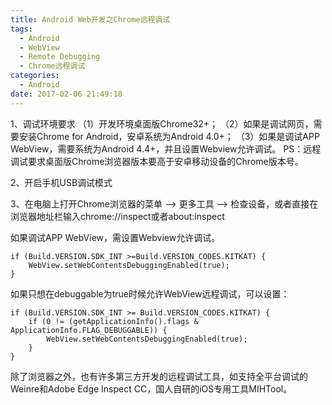 ```yaml
---
title: Android Web开发之Chrome远程调试
tags:
  - Android
  - WebView
  - Remote Debugging
  - Chrome远程调试
categories:
  - Android
date: 2017-02-06 21:49:18
---
```



1、调试环境要求
（1）开发环境桌面版Chrome32+；
（2）如果是调试网页，需要安装Chrome for Android，安卓系统为Android 4.0+；
（3）如果是调试APP WebView，需要系统为Android 4.4+，并且设置Webview允许调试。
PS：远程调试要求桌面版Chrome浏览器版本要高于安卓移动设备的Chrome版本号。

2、开启手机USB调试模式

3、在电脑上打开Chrome浏览器的菜单 –> 更多工具 –> 检查设备，或者直接在浏览器地址栏输入chrome://inspect或者about:inspect

如果调试APP WebView，需设置Webview允许调试。
```
if (Build.VERSION.SDK_INT >=Build.VERSION_CODES.KITKAT) {  
    WebView.setWebContentsDebuggingEnabled(true);  
} 
```

如果只想在debuggable为true时候允许WebView远程调试，可以设置：
```
if (Build.VERSION.SDK_INT >= Build.VERSION_CODES.KITKAT) {  
    if (0 != (getApplicationInfo().flags & ApplicationInfo.FLAG_DEBUGGABLE)) {
        WebView.setWebContentsDebuggingEnabled(true);
    }  
}
```

除了浏览器之外，也有许多第三方开发的远程调试工具，如支持全平台调试的Weinre和Adobe Edge Inspect CC，国人自研的iOS专用工具MIHTool。